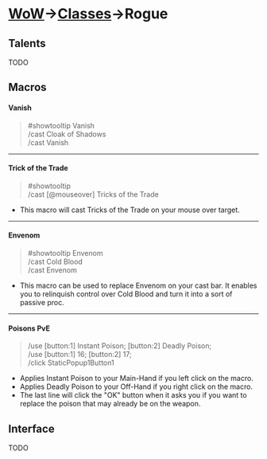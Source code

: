 # [WoW](https://github.com/AronDev/game-configs/tree/master/wow)->[Classes](https://github.com/AronDev/game-configs/tree/master/wow/classes)->Rogue

Talents
---
TODO

Macros
---

#### Vanish
> #showtooltip Vanish  
> /cast Cloak of Shadows  
> /cast Vanish  

---

#### Trick of the Trade
> #showtooltip   
> /cast [@mouseover] Tricks of the Trade   

* This macro will cast Tricks of the Trade on your mouse over target.

---

#### Envenom
> #showtooltip Envenom  
> /cast Cold Blood  
> /cast Envenom  

* This macro can be used to replace Envenom on your cast bar. It enables you to relinquish control over Cold Blood and turn it into a sort of passive proc.

---

#### Poisons PvE
> /use [button:1] Instant Poison; [button:2] Deadly Poison;  
> /use [button:1] 16; [button:2] 17;  
> /click StaticPopup1Button1   

* Applies Instant Poison to your Main-Hand if you left click on the macro.
* Applies Deadly Poison to your Off-Hand if you right click on the macro.
* The last line will click the "OK" button when it asks you if you want to replace the poison that may already be on the weapon.

Interface
---
TODO
